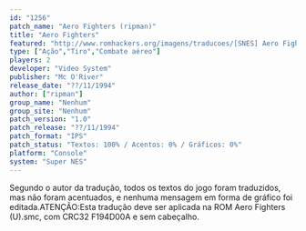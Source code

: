 ```yaml
---
id: "1256"
patch_name: "Aero Fighters (ripman)"
title: "Aero Fighters"
featured: "http://www.romhackers.org/imagens/traducoes/[SNES] Aero Fighters - ripman - 1.png"
type: ["Ação","Tiro","Combate aéreo"]
players: 2
developer: "Video System"
publisher: "Mc O'River"
release_date: "??/11/1994"
author: ["ripman"]
group_name: "Nenhum"
group_site: "Nenhum"
patch_version: "1.0"
patch_release: "??/11/1994"
patch_format: "IPS"
patch_status: "Textos: 100% / Acentos: 0% / Gráficos: 0%"
platform: "Console"
system: "Super NES"
---
```


Segundo o autor da tradução, todos os textos do jogo foram traduzidos, mas não foram acentuados, e nenhuma mensagem em forma de gráfico foi editada.ATENÇÃO:Esta tradução deve ser aplicada na ROM Aero Fighters (U).smc, com CRC32 F194D00A e sem cabeçalho.
